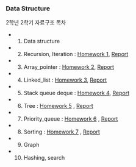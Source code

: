 
### Data Structure

2학년 2학기 자료구조 목차

- 1. Data structure
- 2. Recursion, Iteration : [Homework 1](https://github.com/flowersayo/2-2/tree/main/%EC%9E%90%EB%A3%8C%EA%B5%AC%EC%A1%B0/2.%20Recursion%2C%20Iteration), [Report](https://github.com/flowersayo/2-2/blob/main/%EC%9E%90%EB%A3%8C%EA%B5%AC%EC%A1%B0/2.%20Recursion%2C%20Iteration/Recursion_Homework01.pdf)
- 3. Array_pointer : [Homework 2](https://github.com/flowersayo/2-2/tree/main/%EC%9E%90%EB%A3%8C%EA%B5%AC%EC%A1%B0/3.%20Array%20Pointer), [Report](https://github.com/flowersayo/2-2/blob/main/%EC%9E%90%EB%A3%8C%EA%B5%AC%EC%A1%B0/3.%20Array%20Pointer/Technical%20report%20-%20homework2.pdf)
- 4. Linked_list  : [Homework 3](https://github.com/flowersayo/2-2/tree/main/%EC%9E%90%EB%A3%8C%EA%B5%AC%EC%A1%B0/4.%20Linkedlist), [Report](https://github.com/flowersayo/2-2/blob/main/%EC%9E%90%EB%A3%8C%EA%B5%AC%EC%A1%B0/4.%20Linkedlist/Technical%20report_HW3.pdf)
- 5. Stack queue deque : [Homework 4](https://github.com/flowersayo/2-2/tree/main/%EC%9E%90%EB%A3%8C%EA%B5%AC%EC%A1%B0/5.%20Stack%2Cqueue%2Cdeque), [Report](https://github.com/flowersayo/2-2/blob/main/%EC%9E%90%EB%A3%8C%EA%B5%AC%EC%A1%B0/5.%20Stack%2Cqueue%2Cdeque/Technical_Report.pdf)
- 6. Tree : [Homework 5](https://github.com/flowersayo/school/tree/main/%EC%9E%90%EB%A3%8C%EA%B5%AC%EC%A1%B0/6.%20Tree
) , [Report](https://github.com/flowersayo/school/blob/main/%EC%9E%90%EB%A3%8C%EA%B5%AC%EC%A1%B0/6.%20Tree/%5BData%20Structure%5D%20Technical%20Report%20_%20Homework%205.pdf) 
- 7. Priority_queue : [Homework 6](https://github.com/flowersayo/school/tree/main/%EC%9E%90%EB%A3%8C%EA%B5%AC%EC%A1%B0/7.%20Priority%20Queue ) , [Report](https://github.com/flowersayo/school/blob/main/%EC%9E%90%EB%A3%8C%EA%B5%AC%EC%A1%B0/7.%20Priority%20Queue/%5BDatastructure%5D%20Homework6_2071008.pdf) 
- 8. Sorting : [Homework 7](
https://github.com/flowersayo/school/blob/main/%EC%9E%90%EB%A3%8C%EA%B5%AC%EC%A1%B0/8.%20Sorting/README.md )  , [Report](https://github.com/flowersayo/school/blob/main/%EC%9E%90%EB%A3%8C%EA%B5%AC%EC%A1%B0/8.%20Sorting/Technical%20report.pdf) 
- 9. Graph
- 10. Hashing, search


